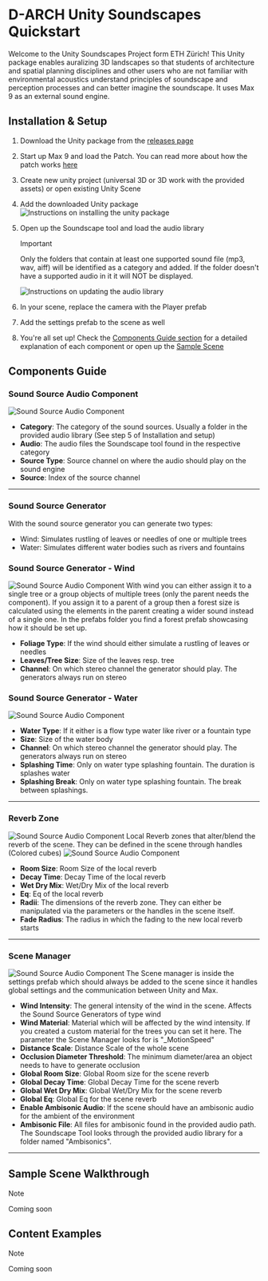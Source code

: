 # D-ARCH Unity Soundscapes Quickstart 

Welcome to the Unity Soundscapes Project form ETH Zürich! This Unity package enables auralizing 3D landscapes so that students of architecture and spatial planning disciplines and other users who are not familiar with environmental acoustics understand principles of soundscape and perception processes and can better imagine the soundscape. It uses Max 9 as an external sound engine.

## Installation & Setup 

1. Download the Unity package from the [releases page](https://github.com/danieborethz/DBAUG-DARCH-Soundscapes/releases)
2. Start up Max 9 and load the Patch. You can read more about how the patch works [here](https://github.com/danieborethz/DBAUG-DARCH-Soundscapes/blob/main/docs/Handout-SoundscapeGenerator-v4_compl_250306.pdf)
3. Create new unity project (universal 3D or 3D work with the provided assets) or open existing Unity Scene
4. Add the downloaded Unity package <img alt="Instructions on installing the unity package" src="/docs/images/Package_installation.jpg" />
5. Open up the Soundscape tool and load the audio library
    > [!IMPORTANT]
    > Only the folders that contain at least one supported sound file (mp3, wav, aiff) will be identified as a category and added. If the folder doesn't have a supported audio in it it will NOT be displayed.

    <img alt="Instructions on updating the audio library" src="/docs/images/Update_Audio_Library.jpg" />
6. In your scene, replace the camera with the Player prefab
7. Add the settings prefab to the scene as well
8. You're all set up! Check the [Components Guide section](#components-guide) for a detailed explanation of each component or open up the [Sample Scene](#sample-scene-walkthrough)
 
## Components Guide 
### Sound Source Audio Component
<img alt="Sound Source Audio Component" src="/docs/images/Sound_Source_Audio_Component.png" />

- **Category**: The category of the sound sources. Usually a folder in the provided audio library (See step 5 of Installation and setup)
- **Audio**: The audio files the Soundscape tool found in the respective category
- **Source Type**: Source channel on where the audio should play on the sound engine
- **Source**: Index of the source channel

<hr>

### Sound Source Generator
With the sound source generator you can generate two types: 
- Wind: Simulates rustling of leaves or needles of one or multiple trees
- Water: Simulates different water bodies such as rivers and fountains

### Sound Source Generator - Wind
<img alt="Sound Source Audio Component" src="/docs/images/Sound_Source_Generator_Wind.png" />
With wind you can either assign it to a single tree or a group objects of multiple trees (only the parent needs the component). If you assign it to a parent of a group then a forest size is calculated using the elements in the parent creating a wider sound instead of a single one. In the prefabs folder you find a forest prefab showcasing how it should be set up.

- **Foliage Type**: If the wind should either simulate a rustling of leaves or needles
- **Leaves/Tree Size**: Size of the leaves resp. tree
- **Channel**: On which stereo channel the generator should play. The generators always run on stereo

### Sound Source Generator - Water
<img alt="Sound Source Audio Component" src="/docs/images/Sound_Source_Generator_Water.png" />

- **Water Type**: If it either is a flow type water like river or a fountain type
- **Size**: Size of the water body
- **Channel**: On which stereo channel the generator should play. The generators always run on stereo
- **Splashing Time**: Only on water type splashing fountain. The duration is splashes water
- **Splashing Break**: Only on water type splashing fountain. The break between splashings.

<hr>

### Reverb Zone
<img alt="Sound Source Audio Component" src="/docs/images/Reverb_Zone_Handles.png" />
Local Reverb zones that alter/blend the reverb of the scene. They can be defined in the scene through handles (Colored cubes)
<img alt="Sound Source Audio Component" src="/docs/images/Reverb_Zone.png" />

- **Room Size**: Room Size of the local reverb
- **Decay Time**: Decay Time of the local reverb
- **Wet Dry Mix**: Wet/Dry Mix of the local reverb
- **Eq**: Eq of the local reverb
- **Radii**: The dimensions of the reverb zone. They can either be manipulated via the parameters or the handles in the scene itself.
- **Fade Radius**: The radius in which the fading to the new local reverb starts

<hr>

### Scene Manager
<img alt="Sound Source Audio Component" src="/docs/images/Scene_Manager.png" />
The Scene manager is inside the settings prefab which should always be added to the scene since it handles global settings and the communication between Unity and Max.

- **Wind Intensity**: The general intensity of the wind in the scene. Affects the Sound Source Generators of type wind
- **Wind Material**: Material which will be affected by the wind intensity. If you created a custom material for the trees you can set it here. The parameter the Scene Manager looks for is "_MotionSpeed"
- **Distance Scale**: Distance Scale of the whole scene
- **Occlusion Diameter Threshold**: The minimum diameter/area an object needs to have to generate occlusion
- **Global Room Size**: Global Room size for the scene reverb
- **Global Decay Time**: Global Decay Time for the scene reverb
- **Global Wet Dry Mix**: Global Wet/Dry Mix for the scene reverb
- **Global Eq**: Global Eq for the scene reverb
- **Enable Ambisonic Audio**: If the scene should have an ambisonic audio for the ambient of the environment
- **Ambisonic File**: All files for ambisonic found in the provided audio path. The Soundscape Tool looks through the provided audio library for a folder named "Ambisonics".

<hr>

## Sample Scene Walkthrough 


> [!NOTE]
> Coming soon

 
## Content Examples 

> [!NOTE]
> Coming soon


 

   
